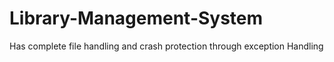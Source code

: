 # Library-Management-System
Has complete file handling and crash protection through exception Handling
